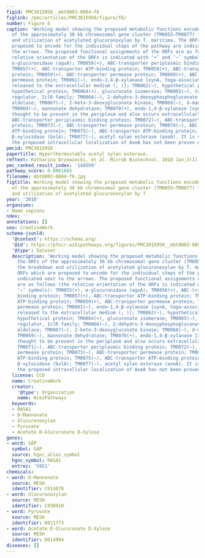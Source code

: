 ```yaml
---
figid: PMC3815950__mbt0003-0084-f6
figlink: /pmc/articles/PMC3815950/figure/f6/
number: Figure 6
caption: 'Working model showing the proposed metabolic functions encoded by the ORFs
  of the approximately 30 kb chromosomal gene cluster (TM0055–TM0077) for the breakdown
  and utilization of acetylated glucuronoxylan by T. maritima. The ORFs which are
  proposed to encode for the individual steps of the pathway are indicated next to
  the arrows. The proposed functional assignments of the ORFs are as follows (the
  relative orientation of the ORFs is indicated with ‘+’ and ‘−’ symbols): TM0055(+),
  α‐glucuronidase (aguA); TM0056(+), ABC‐transporter periplasmic binding protein;
  TM0057(+), ABC‐transporter ATP‐binding protein; TM0058(+), ABC‐transporter ATP‐binding
  protein; TM0059(+), ABC‐transporter permease protein; TM0060(+), ABC‐transporter
  permease protein; TM0061(−), endo‐1,4‐β‐xylanase [xynA, toga‐associated and partially
  released to the extracellular medium (; )]; TM0062(−), hypothetical protein; TM0063(+),
  hypothetical protein; TM0064(+), glucuronate isomerase; TM0065(−), transcriptional
  regulator, IclR family; TM0066(−), 2‐dehydro‐3‐deoxyphosphogluconate aldolase/4‐hydroxy‐2‐oxoglutarate
  aldolase; TM0067(−), 2‐keto‐3‐deoxygluconate kinase; TM0068(−), d‐mannonate oxidoreductase;
  TM0069(−), mannonate dehydratase; TM0070(+), endo‐1,4‐β‐xylanase [xynB, XynB is
  thought to be present in the periplasm and also occurs extracellularly (; )]; TM0071(−),
  ABC‐transporter periplasmic binding protein; TM0072(−), ABC‐transporter permease
  protein; TM0073(−), ABC‐transporter permease protein; TM0074(−), ABC‐transporter
  ATP‐binding protein; TM0075(−), ABC‐transporter ATP‐binding protein; TM0076(−),
  β‐xylosidase (bxlA); TM0077(−), acetyl xylan esterase (axeA). It is stressed that
  the proposed intracellular localization of AxeA has not been proven experimentally.'
pmcid: PMC3815950
papertitle: Hyperthermostable acetyl xylan esterase.
reftext: Katharina Drzewiecki, et al. Microb Biotechnol. 2010 Jan;3(1):84-92.
pmc_ranked_result_index: '148559'
pathway_score: 0.8981665
filename: mbt0003-0084-f6.jpg
figtitle: Working model showing the proposed metabolic functions encoded by the ORFs
  of the approximately 30 kb chromosomal gene cluster (TM0055–TM0077) for the breakdown
  and utilization of acetylated glucuronoxylan by T
year: '2010'
organisms:
- Homo sapiens
ndex: ''
annotations: []
seo: CreativeWork
schema-jsonld:
  '@context': https://schema.org/
  '@id': https://pfocr.wikipathways.org/figures/PMC3815950__mbt0003-0084-f6.html
  '@type': Dataset
  description: 'Working model showing the proposed metabolic functions encoded by
    the ORFs of the approximately 30 kb chromosomal gene cluster (TM0055–TM0077) for
    the breakdown and utilization of acetylated glucuronoxylan by T. maritima. The
    ORFs which are proposed to encode for the individual steps of the pathway are
    indicated next to the arrows. The proposed functional assignments of the ORFs
    are as follows (the relative orientation of the ORFs is indicated with ‘+’ and
    ‘−’ symbols): TM0055(+), α‐glucuronidase (aguA); TM0056(+), ABC‐transporter periplasmic
    binding protein; TM0057(+), ABC‐transporter ATP‐binding protein; TM0058(+), ABC‐transporter
    ATP‐binding protein; TM0059(+), ABC‐transporter permease protein; TM0060(+), ABC‐transporter
    permease protein; TM0061(−), endo‐1,4‐β‐xylanase [xynA, toga‐associated and partially
    released to the extracellular medium (; )]; TM0062(−), hypothetical protein; TM0063(+),
    hypothetical protein; TM0064(+), glucuronate isomerase; TM0065(−), transcriptional
    regulator, IclR family; TM0066(−), 2‐dehydro‐3‐deoxyphosphogluconate aldolase/4‐hydroxy‐2‐oxoglutarate
    aldolase; TM0067(−), 2‐keto‐3‐deoxygluconate kinase; TM0068(−), d‐mannonate oxidoreductase;
    TM0069(−), mannonate dehydratase; TM0070(+), endo‐1,4‐β‐xylanase [xynB, XynB is
    thought to be present in the periplasm and also occurs extracellularly (; )];
    TM0071(−), ABC‐transporter periplasmic binding protein; TM0072(−), ABC‐transporter
    permease protein; TM0073(−), ABC‐transporter permease protein; TM0074(−), ABC‐transporter
    ATP‐binding protein; TM0075(−), ABC‐transporter ATP‐binding protein; TM0076(−),
    β‐xylosidase (bxlA); TM0077(−), acetyl xylan esterase (axeA). It is stressed that
    the proposed intracellular localization of AxeA has not been proven experimentally.'
  license: CC0
  name: CreativeWork
  creator:
    '@type': Organization
    name: WikiPathways
  keywords:
  - RASA1
  - D-Mannonate
  - Glucuronoxylan
  - Pyruvate
  - Acetate D-Glucuronate D-Xylose
genes:
- word: GẮP
  symbol: GAP
  source: hgnc_alias_symbol
  hgnc_symbol: RASA1
  entrez: '5921'
chemicals:
- word: D-Mannonate
  source: MESH
  identifier: C014078
- word: Glucuronoxylan
  source: MESH
  identifier: C038910
- word: Pyruvate
  source: MESH
  identifier: D011773
- word: Acetate D-Glucuronate D-Xylose
  source: MESH
  identifier: D014994
diseases: []
---
```

